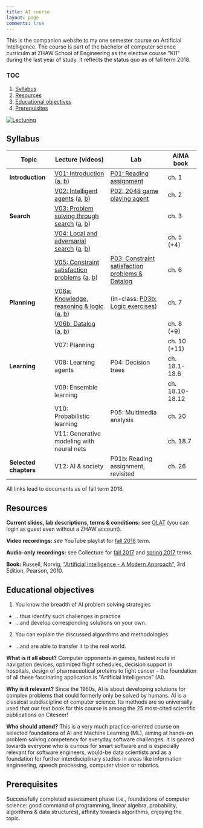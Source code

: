 ```yaml
---
title: AI course
layout: page
comments: true
---
```


This is the companion website to my one semester course on Artificial Intelligence. The course is part of the bachelor of computer science curriculm at ZHAW School of Engineering as the elective course "KI1" during the last year of study. It reflects the status quo as of fall term 2018.

### TOC
1. [Syllabus](#syllabus)
2. [Resources](#resources)
3. [Educational objectives](#objectives)
4. [Prerequisites](#prerequisites)


[<img alt="Lecturing" src="http://stdm.github.io/images/ai-recording.jpg"/>](http://stdm.github.io/images/ai-recording.jpg)


<a name="syllabus"></a>  
## Syllabus

| Topic | Lecture (videos) | Lab | AIMA book |
| --- | --- | --- | --- |
| **Introduction** | [V01: Introduction](http://stdm.github.io/downloads/courses/AI/V01_Introduction.pdf) ([a](https://youtu.be/tvN09avji_Y), [b](https://youtu.be/93A9-nyMBVE)) | [P01: Reading assignment](http://stdm.github.io/downloads/courses/AI/P01_ReadingAssignment.zip) | ch. 1 |
| | [V02: Intelligent agents](http://stdm.github.io/downloads/courses/AI/V02_IntelligentAgents.pdf)	([a](https://youtu.be/YKe-XPa2r-s), [b](https://youtu.be/5oB9TmzflQc)) | [P02: 2048 game playing agent](http://stdm.github.io/downloads/courses/AI/P02_2048.zip) | ch. 2 |
| **Search** | [V03: Problem solving through search](http://stdm.github.io/downloads/courses/AI/V03_ProblemSolvingThroughSearch.pdf) ([a](https://youtu.be/ozgIDsWvRVU), [b](https://youtu.be/naOEvcKT77g)) | | ch. 3 |
| | [V04: Local and adversarial search](http://stdm.github.io/downloads/courses/AI/V04_LocalAndAdversarialSearch.pdf) ([a](https://youtu.be/pLquR8LvWJ4), [b](https://youtu.be/Y9K7b0k5kxo)) | | ch. 5 (+4) |
| | [V05: Constraint satisfaction problems](http://stdm.github.io/downloads/courses/AI/V05_ConstrainSatisfactionProblems.pdf) ([a](https://youtu.be/q_I3FuSQTiE), [b](https://youtu.be/7m_o0X2zvog))	| [P03: Constraint satisfaction problems & Datalog](http://stdm.github.io/downloads/courses/AI/P03_CSP_Datalog.zip) | ch. 6 |
| **Planning** | [V06a: Knowledge, reasoning & logic](http://stdm.github.io/downloads/courses/AI/V06a_KnowledgeReasoningLogic.pdf) ([a](https://youtu.be/aCJ7mJRQnCY), [b](https://youtu.be/xgIBhrtMe_w)) | (in-class: [P03b: Logic exercises](http://stdm.github.io/downloads/courses/AI/P03b_LogicExercises.pdf)) | ch. 7 |
| | [V06b: Datalog](http://stdm.github.io/downloads/courses/AI/V06b_Datalog.pdf) ([a](https://youtu.be/hfKdL0igVjk), [b](https://youtu.be/qEPfKtEypes)) | | ch. 8 (+9) |
| | V07: Planning | | ch. 10 (+11) |
| **Learning** | V08: Learning agents	| P04: Decision trees | ch. 18.1-18.6 |
| | V09: Ensemble learning | | ch. 18.10-18.12 |
| | V10: Probabilistic learning	| P05: Multimedia analysis | ch. 20 |
| | V11: Generative modeling with neural nets | | ch. 18.7 |
| **Selected chapters** | V12: AI & society	| P01b: Reading assignment, revisited | ch. 26 |

All links lead to documents as of fall term 2018.


<a name="resources"></a>  
## Resources

**Current slides, lab descriptions, terms & conditions:** see [OLAT](https://olat.zhaw.ch/auth/RepositoryEntry/219152410/CourseNode/95069693647358) (you can login as guest even without a ZHAW account).

**Video recordings:** see YouTube playlist for [fall 2018](https://www.youtube.com/watch?v=tvN09avji_Y&list=PLdUGLyqPtOZoaW4xBWMpDA37vIlbsh2xY) term.

**Audio-only recordings:** see Collecture for [fall 2017](https://collecture.io/groups/65dda3ed-4946-4f40-8af8-ba55e964b140?autosub=true) and [spring 2017](https://collecture.io/groups/99275ecf-ae1a-4aaa-8375-0f484fa352ef?autosub=true) terms.

**Book:** Russell, Norvig, ["Artificial Intelligence - A Modern Approach"](http://aima.cs.berkeley.edu/), 3rd Edition, Pearson, 2010.


<a name="objectives"></a>  
## Educational objectives

1. You know the breadth of AI problem solving strategies
  * ...thus identify such challenges in practice
  * ...and develop corresponding solutions on your own.
2. You can explain the discussed algorithms and methodologies
  * ...and are able to transfer it to the real world.

**What is it all about?** Computer opponents in games, fastest route in navigation devices, optimized flight schedules, decision support in hospitals, design of pharmaceutical proteins to fight cancer - the foundation of all these fascinating application is "Artificial Intelligence" (AI).

**Why is it relevant?** Since the 1960s, AI is about developing solutions for complex problems that could formerly only be solved by humans. AI is a classical subdiscipline of computer science. Its methods are so universally used that our text book for this course is among the 25 most-cited scientific publications on Citeseer!

**Who should attend?** This is a very much practice-oriented course on selected foundations of AI and Machine Learning (ML), aiming at hands-on problem solving competency for everyday software challenges. It is geared towards everyone who is curious for smart software and is especially relevant for software engineers, would-be data scientists and as a foundation for further interdisciplinary studies in areas like information engineering, speech processing, computer vision or robotics.

  
<a name="prerequisites"></a>  
## Prerequisites

Successfully completed assessment phase (i.e., foundations of computer science: good command of programming, linear algebra, probability, algorithms & data structures), affinity towards algorithms, enjoying the topic.
